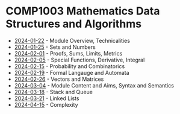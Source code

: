 # COMP1003 Mathematics Data Structures and Algorithms

- [2024-01-22](/learning-uni/COMP1003/notes/2024-01-22.md) - Module Overview, Technicalities
- [2024-01-25](/learning-uni/COMP1003/notes/2024-01-25.md) - Sets and Numbers
- [2024-02-01](/learning-uni/COMP1003/notes/2024-02-01.md) - Proofs, Sums, Limits, Metrics
- [2024-02-05](/learning-uni/COMP1003/notes/2024-02-05.md) - Special Functions, Derivative, Integral
- [2024-02-15](/learning-uni/COMP1003/notes/2024-02-15.md) - Probability and Combinatorics
- [2024-02-19](/learning-uni/COMP1003/notes/2024-02-19.md) - Formal Langauge and Automata
- [2024-02-26](/learning-uni/COMP1003/notes/2024-02-26.md) - Vectors and Matrices
- [2024-03-04](/learning-uni/COMP1003/notes/2024-03-04.md) - Module Content and Aims, Syntax and Semantics
- [2024-03-18](/learning-uni/COMP1003/notes/2024-03-18.md) - Stack and Queue
- [2024-03-21](/learning-uni/COMP1003/notes/2024-03-21.md) - Linked Lists
- [2024-04-15](/learning-uni/COMP1003/notes/2024-04-15.md) - Complexity